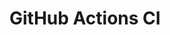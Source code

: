 # GitHub Actions CI












































































































































































































































































































































































































































































































































































































































































































































































































































































































































































































































































































































































































































































































































































































































































































































































































































































































































































































































































































































































































































































































































































































































































































































































































































































































































































































































